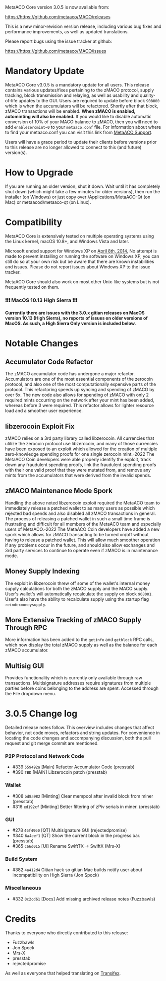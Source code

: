 MetaACO Core version 3.0.5 is now available from:

  <https://https://github.com/metaaco/MACO/releases>

This is a new minor-revision version release, including various bug fixes and
performance improvements, as well as updated translations.

Please report bugs using the issue tracker at github:

  <https://https://github.com/metaaco/MACO/issues>


Mandatory Update
==============

MetaACO Core v3.0.5 is a mandatory update for all users. This release contains various updates/fixes pertaining to the zMACO protocol, supply tracking, block transmission and relaying, as well as usability and quality-of-life updates to the GUI. Users are required to update before block `908000` which is when the accumulators will be refactored. Shortly after that block, zMACO transactions will be enabled. **When zMACO is enabled, autominting will also be enabled.** If you would like to disable automatic conversion of 10% of your MACO balance to zMACO, then you will need to add `enablezeromint=0` to your `metaaco.conf` file. For information about where to find your metaaco.conf you can visit this link from [MetaACO Support](https://t.me/antarescodes/support/solutions/articles/30000004664-where-are-my-wallet-dat-blockchain-and-configuration-conf-files-located-).

Users will have a grace period to update their clients before versions prior to this release are no longer allowed to connect to this (and future) version(s).


How to Upgrade
==============

If you are running an older version, shut it down. Wait until it has completely shut down (which might take a few minutes for older versions), then run the installer (on Windows) or just copy over /Applications/MetaACO-Qt (on Mac) or metaacod/metaaco-qt (on Linux).


Compatibility
==============

MetaACO Core is extensively tested on multiple operating systems using
the Linux kernel, macOS 10.8+, and Windows Vista and later.

Microsoft ended support for Windows XP on [April 8th, 2014](https://www.microsoft.com/en-us/WindowsForBusiness/end-of-xp-support),
No attempt is made to prevent installing or running the software on Windows XP, you
can still do so at your own risk but be aware that there are known instabilities and issues.
Please do not report issues about Windows XP to the issue tracker.

MetaACO Core should also work on most other Unix-like systems but is not
frequently tested on them.

### :exclamation::exclamation::exclamation: MacOS 10.13 High Sierra :exclamation::exclamation::exclamation:

**Currently there are issues with the 3.0.x gitian releases on MacOS version 10.13 (High Sierra), no reports of issues on older versions of MacOS. As such, a High Sierra Only version is included below.**


Notable Changes
===============

Accumulator Code Refactor
---------------------
The zMACO accumulator code has undergone a major refactor. Accumulators are one of the most essential components of the zerocoin protocol, and also one of the most computationally expensive parts of the protocol. This refactoring speeds up syncing and spending of zMACO by over 5x. The new code also allows for spending of zMACO with only 2 required mints occurring on the network after your mint has been added, whereas before 3 were required. This refactor allows for lighter resource load and a smoother user experience.

libzerocoin Exploit Fix
---------------------
zMACO relies on a 3rd party library called libzerocoin. All currencies that utilize the zerocoin protocol use libzerocoin, and many of those currencies have been exposed to an exploit which allowed for the creation of multiple zero-knowledge spending proofs for one single zerocoin mint.-2022 The MetaACO Coin developers were able properly identify the exploit, track down any fraudulent spending proofs, link the fraudulent spending proofs with their one valid proof that they were mutated from, and remove any mints from the accumulators that were derived from the invalid spends. 

zMACO Maintenance Mode Spork
---------------------
Handling the above noted libzerocoin exploit required the MetaACO team to immediately release a patched wallet to as many users as possible which rejected bad spends and also disabled all zMACO transactions in general. The process of releasing a patched wallet in such a small time frame is frustrating and difficult for all members of the MetaACO team and especially users of MetaACO.-2022 The MetaACO Coin developers have added a new spork which allows for zMACO transacting to be turned on/off without having to release a patched wallet. This will allow much smoother operation if any problems occur in the future, and should also allow exchanges and 3rd party services to continue to operate even if zMACO is in maintenance mode.

Money Supply Indexing
---------------------
The exploit in libzerocoin threw off some of the wallet's internal money supply calculations for both the zMACO supply and the MACO supply. User's wallet's will automatically recalculate the supply on block `908001`. User's also have the ability to recalculate supply using the startup flag `reindexmoneysupply`.

More Extensive Tracking of zMACO Supply Through RPC
---------------------
More information has been added to the `getinfo` and `getblock` RPC calls, which now display the total zMACO supply as well as the balance for each zMACO accumulator.

Multisig GUI
---------------------
Provides functionality which is currently only available through raw transactions. Multisignature addresses require signatures from multiple parties before coins belonging to the address are spent. Accessed through the File dropdown menu.


3.0.5 Change log
=================

Detailed release notes follow. This overview includes changes that affect
behavior, not code moves, refactors and string updates. For convenience in locating
the code changes and accompanying discussion, both the pull request and
git merge commit are mentioned.

### P2P Protocol and Network Code
- #339 `559492a` [Main] Refactor Accumulator Code (presstab)
- #390 `TBD` [MAIN] Libzerocoin patch (presstab)

### Wallet
- #308 `bd8a982` [Minting] Clear mempool after invalid block from miner (presstab)
- #316 `ed192cf` [Minting] Better filtering of zPiv serials in miner. (presstab)

### GUI
- #278 `46f4960` [QT] Multisignature GUI (rejectedpromise)
- #340 `6a4eef1` [QT] Show the current block in the progress bar. (presstab)
- #365 `c66d015` [UI] Rename SwiftTX -> SwiftX (Mrs-X)

### Build System
- #382 `4a412d4` Gitian hack so gitian Mac builds notify user about incompatibility on High Sierra (Jon Spock)

### Miscellaneous
- #332 `0c2cd61` [Docs] Add missing archived release notes (Fuzzbawls)

Credits
=======

Thanks to everyone who directly contributed to this release:
- Fuzzbawls
- Jon Spock
- Mrs-X
- presstab
- rejectedpromise

As well as everyone that helped translating on [Transifex](https://www.transifex.com/projects/p/metaaco-maco-translations/).